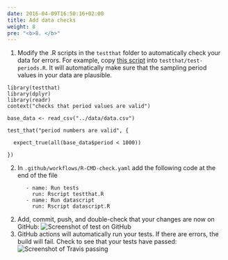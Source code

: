 ```yaml
---
date: 2016-04-09T16:50:16+02:00
title: Add data checks
weight: 8
pre: "<b>8. </b>"
---
```


1. Modify the .R scripts in the `testthat` folder to automatically check your data for errors. For example, copy [this script](/sample-scripts/test-periods.R) into `testthat/test-periods.R`. It will automatically make sure that the sampling period values in your data are plausible.

  ```
  library(testthat)
  library(dplyr)
  library(readr)
  context("checks that period values are valid")
  
  base_data <- read_csv("../data/data.csv")
  
  test_that("period numbers are valid", {
  
    expect_true(all(base_data$period < 1000))
  
  })
  ```
2. In `.github/workflows/R-CMD-check.yaml` add the following code at the end of the file
```
      - name: Run tests
        run: Rscript testthat.R
      - name: Run datascript
        run: Rscript datascript.R
```
2. Add, commit, push, and double-check that your changes are now on GitHub:
  ![Screenshot of test on GitHub](/screenshots/github_add_test.png)
3. GitHub actions will automatically run your tests. If there are errors, the build will fail. Check to see that your tests have passed:
  ![Screenshot of Travis passing](/screenshots/github_actions-add-test-passed.png)
